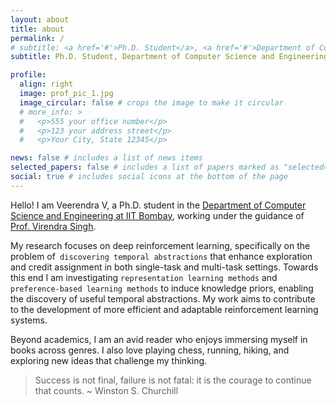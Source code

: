 ```yaml
---
layout: about
title: about
permalink: /
# subtitle: <a href='#'>Ph.D. Student</a>, <a href='#'>Department of Computer Science and Engineering</a>, <a href='#'>IIT Bombay</a>. 
subtitle: Ph.D. Student, Department of Computer Science and Engineering, IIT Bombay. 

profile:
  align: right
  image: prof_pic_1.jpg
  image_circular: false # crops the image to make it circular
  # more_info: >
  #   <p>555 your office number</p>
  #   <p>123 your address street</p>
  #   <p>Your City, State 12345</p>

news: false # includes a list of news items
selected_papers: false # includes a list of papers marked as "selected={true}"
social: true # includes social icons at the bottom of the page
---
```


<!-- Write your biography here. Tell the world about yourself. Link to your favorite [subreddit](http://reddit.com). You can put a picture in, too. The code is already in, just name your picture `prof_pic.jpg` and put it in the `img/` folder.

Put your address / P.O. box / other info right below your picture. You can also disable any of these elements by editing `profile` property of the YAML header of your `_pages/about.md`. Edit `_bibliography/papers.bib` and Jekyll will render your [publications page](/al-folio/publications/) automatically.

Link to your social media connections, too. This theme is set up to use [Font Awesome icons](https://fontawesome.com/) and [Academicons](https://jpswalsh.github.io/academicons/), like the ones below. Add your Facebook, Twitter, LinkedIn, Google Scholar, or just disable all of them. -->

Hello! I am Veerendra V, a Ph.D. student in the [Department of Computer Science and Engineering at IIT Bombay](https://www.cse.iitb.ac.in/), working under the guidance of [Prof. Virendra Singh](https://www.ee.iitb.ac.in/~viren/). 

My research focuses on deep reinforcement learning, specifically on the problem of` discovering temporal abstractions` that enhance exploration and credit assignment in both single-task and multi-task settings. Towards this end I am investigating `representation learning methods` and `preference-based learning methods` to induce knowledge priors, enabling the discovery of useful temporal abstractions. My work aims to contribute to the development of more efficient and adaptable reinforcement learning systems. 

Beyond academics, I am an avid reader who enjoys immersing myself in books across genres. I also love playing chess, running, hiking, and exploring new ideas that challenge my thinking.

> Success is not final, failure is not fatal: it is the courage to continue that counts. ~  Winston S. Churchill 
